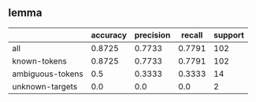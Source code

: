 
## lemma

|                  | accuracy | precision | recall | support |
|------------------|----------|-----------|--------|---------|
| all              | 0.8725   | 0.7733    | 0.7791 | 102     |
| known-tokens     | 0.8725   | 0.7733    | 0.7791 | 102     |
| ambiguous-tokens | 0.5      | 0.3333    | 0.3333 | 14      |
| unknown-targets  | 0.0      | 0.0       | 0.0    | 2       |


